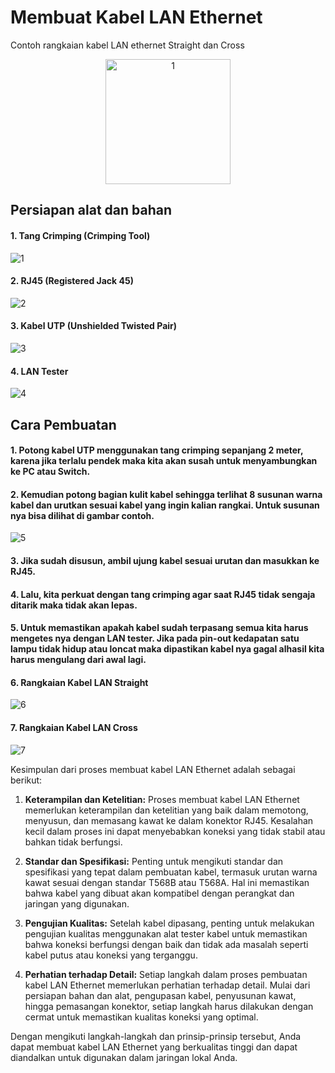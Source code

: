 # Membuat Kabel LAN Ethernet

Contoh rangkaian kabel LAN ethernet Straight dan Cross

<p align="center" style="margin-bottom: 0px !important;">
  <img width="200" src="1.jfif" alt="1" align="center">
</p>

## Persiapan alat dan bahan
#### 1. Tang Crimping (Crimping Tool)
![1](3.jpg)

#### 2. RJ45 (Registered Jack 45)
![2](4.jfif)

#### 3. Kabel UTP (Unshielded Twisted Pair)
![3](3.jfif)

#### 4. LAN Tester
![4](2.jpg)

## Cara Pembuatan
#### 1. Potong kabel UTP menggunakan tang crimping sepanjang 2 meter, karena jika terlalu pendek maka kita akan susah untuk menyambungkan ke PC atau Switch.

#### 2. Kemudian potong bagian kulit kabel sehingga terlihat 8 susunan warna kabel dan urutkan sesuai kabel yang ingin kalian rangkai. Untuk susunan nya bisa dilihat di gambar contoh.
![5](3.jfif)

#### 3. Jika sudah disusun, ambil ujung kabel sesuai urutan dan masukkan ke RJ45.

#### 4. Lalu, kita perkuat dengan tang crimping agar saat RJ45 tidak sengaja ditarik maka tidak akan lepas.

#### 5. Untuk memastikan apakah kabel sudah terpasang semua kita harus mengetes nya dengan LAN tester. Jika pada pin-out kedapatan satu lampu tidak hidup atau loncat maka dipastikan kabel nya gagal alhasil kita harus mengulang dari awal lagi.

#### 6. Rangkaian Kabel LAN Straight
![6](6.jpeg)

#### 7. Rangkaian Kabel LAN Cross
![7](5.jpeg)

Kesimpulan dari proses membuat kabel LAN Ethernet adalah sebagai berikut:

1. **Keterampilan dan Ketelitian:** Proses membuat kabel LAN Ethernet memerlukan keterampilan dan ketelitian yang baik dalam memotong, menyusun, dan memasang kawat ke dalam konektor RJ45. Kesalahan kecil dalam proses ini dapat menyebabkan koneksi yang tidak stabil atau bahkan tidak berfungsi.

2. **Standar dan Spesifikasi:** Penting untuk mengikuti standar dan spesifikasi yang tepat dalam pembuatan kabel, termasuk urutan warna kawat sesuai dengan standar T568B atau T568A. Hal ini memastikan bahwa kabel yang dibuat akan kompatibel dengan perangkat dan jaringan yang digunakan.

3. **Pengujian Kualitas:** Setelah kabel dipasang, penting untuk melakukan pengujian kualitas menggunakan alat tester kabel untuk memastikan bahwa koneksi berfungsi dengan baik dan tidak ada masalah seperti kabel putus atau koneksi yang terganggu.

4. **Perhatian terhadap Detail:** Setiap langkah dalam proses pembuatan kabel LAN Ethernet memerlukan perhatian terhadap detail. Mulai dari persiapan bahan dan alat, pengupasan kabel, penyusunan kawat, hingga pemasangan konektor, setiap langkah harus dilakukan dengan cermat untuk memastikan kualitas koneksi yang optimal.

Dengan mengikuti langkah-langkah dan prinsip-prinsip tersebut, Anda dapat membuat kabel LAN Ethernet yang berkualitas tinggi dan dapat diandalkan untuk digunakan dalam jaringan lokal Anda.

